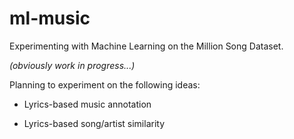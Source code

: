 # ml-music
Experimenting with Machine Learning on the Million Song Dataset.

_(obviously work in progress...)_


Planning to experiment on the following ideas:

* Lyrics-based music annotation

* Lyrics-based song/artist similarity
